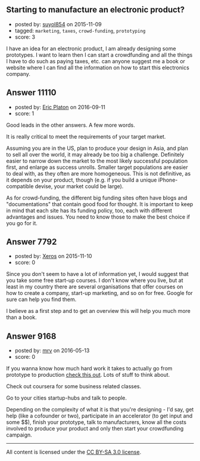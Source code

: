 ## Starting to manufacture an electronic product?

- posted by: [suyol854](https://stackexchange.com/users/4729957/suyol854) on 2015-11-09
- tagged: `marketing`, `taxes`, `crowd-funding`, `prototyping`
- score: 3

I have an idea for an electronic product, I am already designing some prototypes.  I want to learn then I can start a crowdfunding and all the things I have to do such as paying taxes, etc.  can anyone suggest me a book or website where I can find all the information on how to start this electronics company.  


## Answer 11110

- posted by: [Eric Platon](https://stackexchange.com/users/1533/eric-platon) on 2016-09-11
- score: 1

Good leads in the other answers. A few more words.

It is really critical to meet the requirements of your target market.

Assuming you are in the US, plan to produce your design in Asia, and plan to sell all over the world, it may already be too big a challenge. Definitely easier to narrow down the market to the most likely successful population first, and enlarge as success unrolls. Smaller target populations are easier to deal with, as they often are more homogeneous. This is not definitive, as it depends on your product, though (e.g. if you build a unique iPhone-compatible devise, your market could be large).

As for crowd-funding, the different big funding sites often have blogs and "documentations" that contain good food for thought. It is important to keep in mind that each site has its funding policy, too, each with different advantages and issues. You need to know those to make the best choice if you go for it.


## Answer 7792

- posted by: [Xeros](https://stackexchange.com/users/6984932/xeros) on 2015-11-10
- score: 0

Since you don't seem to have a lot of information yet, I would suggest that you take some free start-up courses. I don't know where you live, but at least in my country there are several organisations that offer courses on how to create a company, start-up marketing, and so on for free. Google for sure can help you find them.

I believe as a first step and to get an overview this will help you much more than a book.


## Answer 9168

- posted by: [mrv](https://stackexchange.com/users/3179297/mrv) on 2016-05-13
- score: 0

<p>If you wanna know how much hard work it takes to actually go from prototype to production <a href="https://www.youtube.com/channel/UCfo1-oOnGqp1UgygGqlZL4A" rel="nofollow">check this out</a>. Lots of stuff to think about.</p>

<p>Check out coursera for some business related classes.</p>

<p>Go to your cities startup-hubs and talk to people.</p>

<p>Depending on the complexity of what it is that you're designing - I'd say, get help (like a cofounder or two), participate in an accelerator (to get input and some $$), finish your prototype, talk to manufacturers, know all the costs involved to produce your product and only then start your crowdfunding campaign.</p>




---

All content is licensed under the [CC BY-SA 3.0 license](https://creativecommons.org/licenses/by-sa/3.0/).
